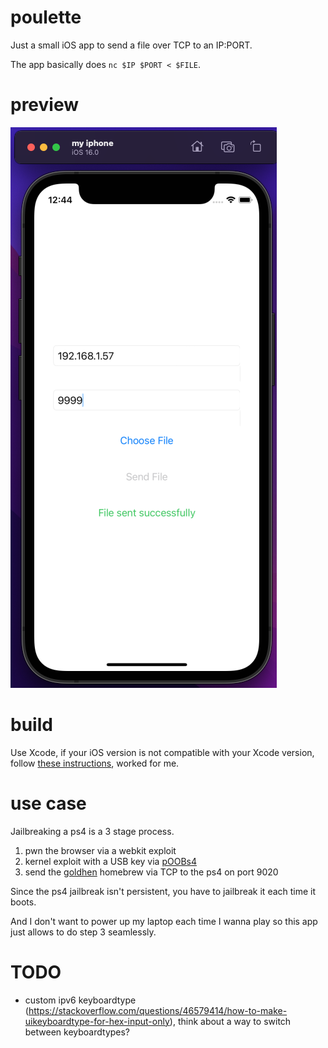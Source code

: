# poulette

Just a small iOS app to send a file over TCP to an IP:PORT.

The app basically does `nc $IP $PORT < $FILE`. 

# preview

![preview](poulette.png)

# build

Use Xcode, if your iOS version is not compatible with your Xcode version, follow [these instructions](https://github.com/filsv/iOSDeviceSupport), worked for me.

# use case

Jailbreaking a ps4 is a 3 stage process.

1. pwn the browser via a webkit exploit
2. kernel exploit with a USB key via [pOOBs4](https://github.com/ChendoChap/pOOBs4)
3. send the [goldhen](https://github.com/GoldHEN/GoldHEN) homebrew via TCP to the ps4 on port 9020

Since the ps4 jailbreak isn't persistent, you have to jailbreak it each time it boots.

And I don't want to power up my laptop each time I wanna play so this app just allows to do step 3 seamlessly.

# TODO

- custom ipv6 keyboardtype (https://stackoverflow.com/questions/46579414/how-to-make-uikeyboardtype-for-hex-input-only), think about a way to switch between keyboardtypes?
